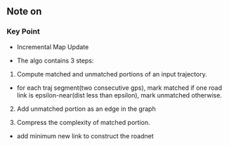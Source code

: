## Note on <Constructing Street Networks from GPS Trajectories>

### Key Point

* Incremental Map Update

* The algo contains 3 steps:

1. Compute matched and unmatched portions of an input trajectory.

- for each traj segment(two consecutive gps), mark matched if one road link is epsilon-near(dist less than epsilon), mark unmatched otherwise.

2. Add unmatched portion as an edge in the graph

3. Compress the complexity of matched portion.

- add minimum new link to construct the roadnet
